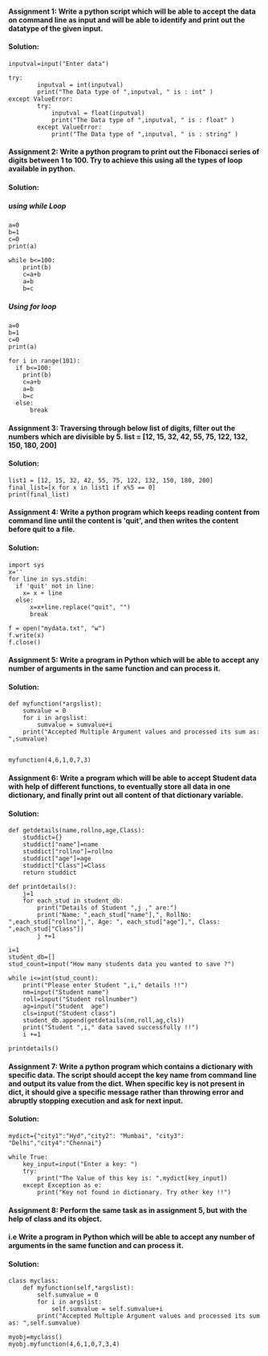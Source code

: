 #### Assignment 1: Write a python script which will be able to accept the data on command line as input and will be able to identify and print out the datatype of the given input.

#### Solution:
```  
inputval=input("Enter data")  

try:
        inputval = int(inputval)
        print("The Data type of ",inputval, " is : int" )
except ValueError:
        try:
            inputval = float(inputval)
            print("The Data type of ",inputval, " is : float" )
        except ValueError:
            print("The Data type of ",inputval, " is : string" )
```


#### Assignment 2: Write a python program to print out the Fibonacci series of digits between 1 to 100. Try to achieve this using all the types of loop available in python.

#### Solution:
##### using while Loop
```
a=0
b=1
c=0
print(a)

while b<=100:
    print(b)
    c=a+b
    a=b
    b=c
```    
##### Using for loop
```
a=0
b=1
c=0
print(a) 

for i in range(101):
  if b<=100:
    print(b)
    c=a+b
    a=b
    b=c
  else:
      break
```

#### Assignment 3: Traversing through below list of digits, filter out the numbers which are divisible by 5. list = [12, 15, 32, 42, 55, 75, 122, 132, 150, 180, 200]

#### Solution:
```
list1 = [12, 15, 32, 42, 55, 75, 122, 132, 150, 180, 200]
final_list=[x for x in list1 if x%5 == 0]
print(final_list)
```

#### Assignment 4: Write a python program which keeps reading content from command line until the content is 'quit', and then writes the content before quit to a file.

#### Solution:
```
import sys
x=''
for line in sys.stdin:
  if 'quit' not in line:    
    x= x + line
  else:
      x=x+line.replace("quit", "")
      break

f = open("mydata.txt", "w")
f.write(x)
f.close()
```

#### Assignment 5: Write a program in Python which will be able to accept any number of arguments in the same function and can process it.

#### Solution:
```
def myfunction(*argslist):
    sumvalue = 0
    for i in argslist:
        sumvalue = sumvalue+i
    print("Accepted Multiple Argument values and processed its sum as: ",sumvalue)
 

myfunction(4,6,1,0,7,3)
```

#### Assignment 6: Write a program which will be able to accept Student data with help of different functions, to eventually store all data in one dictionary, and finally print out all content of that dictionary variable.

#### Solution:
```
def getdetails(name,rollno,age,Class):
    studdict={}
    studdict["name"]=name
    studdict["rollno"]=rollno
    studdict["age"]=age
    studdict["Class"]=Class
    return studdict

def printdetails():
    j=1
    for each_stud in student_db:
        print("Details of Student ",j ," are:")
        print("Name: ",each_stud["name"],", RollNo: ",each_stud["rollno"],", Age: ", each_stud["age"],", Class: ",each_stud["Class"])
        j +=1

i=1    
student_db=[]
stud_count=input("How many students data you wanted to save ?")

while i<=int(stud_count):
    print("Please enter Student ",i," details !!")
    nm=input("Student name")
    roll=input("Student rollnumber")
    ag=input("Student  age")
    cls=input("Student class")
    student_db.append(getdetails(nm,roll,ag,cls))
    print("Student ",i," data saved successfully !!")
    i +=1

printdetails()
```
#### Assignment 7: Write a python program which contains a dictionary with specific data. The script should accept the key name from command line and output its value from the dict. When specific key is not present in dict, it should give a specific message rather than throwing error and abruptly stopping execution and ask for next input.

#### Solution:
```
mydict={"city1":"Hyd","city2": "Mumbai", "city3": "Delhi","city4":"Chennai"}

while True:
    key_input=input("Enter a key: ")
    try:
        print("The Value of this key is: ",mydict[key_input])
    except Exception as e:
        print("Key not found in dictionary. Try other key !!")
```        
#### Assignment 8: Perform the same task as in assignment 5, but with the help of class and its object.
#### i.e Write a program in Python which will be able to accept any number of arguments in the same function and can process it.

#### Solution:
```
class myclass:
    def myfunction(self,*argslist):
        self.sumvalue = 0
        for i in argslist:
            self.sumvalue = self.sumvalue+i
        print("Accepted Multiple Argument values and processed its sum as: ",self.sumvalue)
     
myobj=myclass()
myobj.myfunction(4,6,1,0,7,3,4)
```
